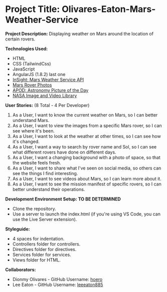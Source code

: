 # Project Title: Olivares-Eaton-Mars-Weather-Service

**Project Description:** Displaying weather on Mars around the location of certain rovers.

**Technologies Used:**

-   HTML
-   CSS (TailwindCss)
-   JavaScript
-   AngularJS (1.8.2) last one
-   [InSight: Mars Weather Service API](https://api.nasa.gov/assets/insight/InSight%20Weather%20API%20Documentation.pdf)
-   [Mars Rover Photos](https://github.com/chrisccerami/mars-photo-api)
-   [APOD: Astronomy Picture of the Day](https://github.com/nasa/apod-api)
-   [NASA Image and Video Library](https://images.nasa.gov/docs/images.nasa.gov_api_docs.pdf)

**User Stories:** (8 Total - 4 Per Developer)

1.  As a User, I want to know the current weather on Mars, so I can better understand Mars.
2.  As a User, I want to view the images from a specific Mars rover, so I can see where it's been.
3.  As a User, I want to look at the weather at other times, so I can see how it's changed.
4.  As a User, I want a way to search by rover name and Sol, so I can see what different rovers have done on different days.
5.  As a User, I want a changing background with a photo of space, so that the website feels fresh.
6.  As a User, I want to share what I've seen on social media, so others can see the things I find interesting.
7.  As a User, I want to see videos about Mars, so I can learn more about it.
8.  As a User, I want to see the mission manifest of specific rovers, so I can better understand their operations.

**Development Environment Setup: TO BE DETERMINED**

-   Clone the repository.
-   Use a server to launch the index.html (if you're using VS Code, you can use the Live Server extension).

**Styleguide:**

-   4 spaces for indentation.
-   Controllers folder for controllers.
-   Directives folder for directives.
-   Services folder for services.
-   Views folder for HTML.

**Collaborators:**

-   Dionmy Olivares - GitHub Username: [hoero](https://github.com/hoero)
-   Lee Eaton - GitHub Username: [leeeaton885](https://github.com/leeeaton885)
